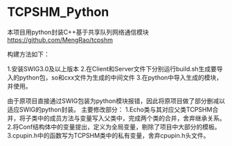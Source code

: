 # TCPSHM_Python
本项目用python封装C++基于共享队列网络通信模块 https://github.com/MengRao/tcpshm

构建方法如下：

1.安装SWIG3.0及以上版本
2.在Client和Server文件下分别运行build.sh生成要导入的python包，so和cxx文件为生成的中间文件
3.在python中导入生成的模块，并使用。

由于原项目直接通过SWIG包装为python模块报错，因此将原项目做了部分删减以适应SWIG的python封装。
主要修改部分：
  1.Echo类与其对应父类TCPSHM合并，将子类中的成员方法与变量写入父类中，完成两个类的合并，舍弃继承关系。
  2.将Conf结构体中的变量提出，定义为全局变量，剔除了项目中大部分的模板。
  3.cpupin.h中的函数写为TCPSHM类中的私有变量，舍弃cpupin.h头文件。

